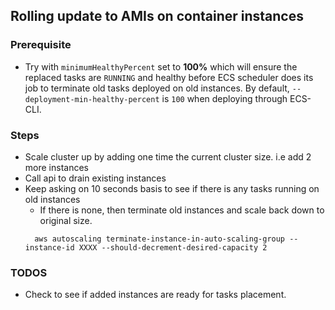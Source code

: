 ## Rolling update to AMIs on container instances

### Prerequisite

- Try with `minimumHealthyPercent` set to **100%** which will ensure the replaced tasks are `RUNNING` and healthy before
ECS scheduler does its job to terminate old tasks deployed on old instances.
By default, `--deployment-min-healthy-percent` is `100` when deploying through ECS-CLI.

### Steps

- Scale cluster up by adding one time the current cluster size. i.e add 2 more instances
- Call api to drain existing instances
- Keep asking on 10 seconds basis to see if there is any tasks running on old instances
  - If there is none, then terminate old instances and scale back down to original size.
  ```shell
    aws autoscaling terminate-instance-in-auto-scaling-group --instance-id XXXX --should-decrement-desired-capacity 2
  ```

### TODOS

- Check to see if added instances are ready for tasks placement.
